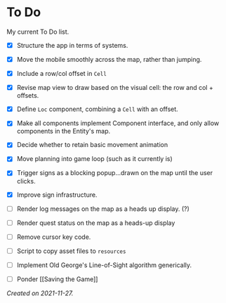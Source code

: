 # To Do

My current To Do list.

- [x] Structure the app in terms of systems.
- [x] Move the mobile smoothly across the map, rather than jumping. 
- [x] Include a row/col offset in `Cell`
- [x] Revise map view to draw based on the visual cell: the row and col + offsets.
- [x] Define `Loc` component, combining a `Cell` with an offset.
- [x] Make all components implement Component interface, and only allow components in the Entity's map.
- [x] Decide whether to retain basic movement animation
- [x] Move planning into game loop (such as it currently is)
- [x] Trigger signs as a blocking popup...drawn on the map until the user clicks.
- [x] Improve sign infrastructure.
- [ ] Render log messages on the map as a heads up display. (?)
- [ ] Render quest status on the map as a heads-up display
- [ ] Remove cursor key code.
- [ ] Script to copy asset files to `resources`
- [ ] Implement Old George's Line-of-Sight algorithm generically.
- [ ] Ponder [[Saving the Game]]
	

_Created on 2021-11-27._